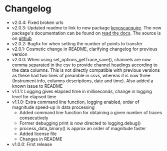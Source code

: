 # Changelog

- v2.0.4: Fixed broken urls
- v2.0.3: Updated readme to link to new package [keyoscacquire](https://pypi.org/project/keyoscacquire/). The new package's documentation can be found on [read the docs](https://keyoscacquire.rtfd.io). The source is on [github](https://github.com/asvela/keyoscacquire/)
- v2.0.2: Bugfix for when setting the number of points to transfer
- v2.0.1: Cosmetic change in README, clarifying changelog for previous version
- v2.0.0: When using set_options_getTrace_save(), channels are now comma separated in the csv to provide channel headings according to the data columns. This is not directly compatible with previous versions as these had two lines of preamble in csvs, whereas it is now three (Instrument info, columns descriptions, date and time). Also added a known issue to README
- v1.1.1: Logging gives elapsed time in milliseconds, change in logging level for elapsed time
- v1.1.0: Extra command line function, logging enabled, order of magnitude speed-up in data processing
  - Added command line function for obtaining a given number of traces consecutively
  - Former debugging print is now directed to logging.debug()
  - process_data_binary() is approx an order of magnitude faster
  - Added license file
  - Changes in README
- v1.0.0: First release
